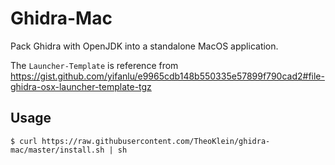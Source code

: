 # Ghidra-Mac
Pack Ghidra with OpenJDK into a standalone MacOS application.

The `Launcher-Template` is reference from https://gist.github.com/yifanlu/e9965cdb148b550335e57899f790cad2#file-ghidra-osx-launcher-template-tgz

## Usage
```
$ curl https://raw.githubusercontent.com/TheoKlein/ghidra-mac/master/install.sh | sh
```